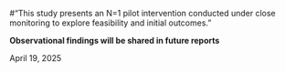 #“This study presents an N=1 pilot intervention conducted under close monitoring to explore feasibility and initial outcomes.”

**Observational findings will be shared in future reports**

April 19, 2025
